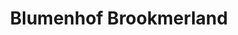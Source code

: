 ---
title: "Blumenhof Brookmerland"
url: /marienhafe/blumenhof-brookmerland/
shop: Garten-Center
---
